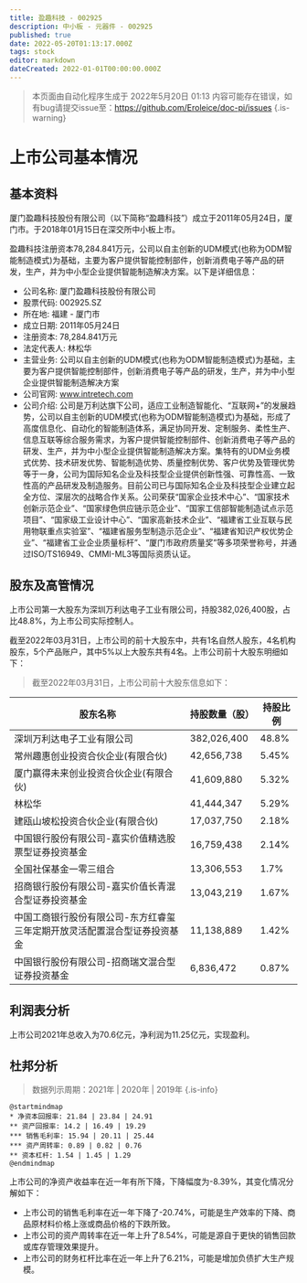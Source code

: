 ```yaml
---
title: 盈趣科技 - 002925
description: 中小板 - 元器件 - 002925
published: true
date: 2022-05-20T01:13:17.000Z
tags: stock
editor: markdown
dateCreated: 2022-01-01T00:00:00.000Z
---
```


> 本页面由自动化程序生成于 2022年5月20日 01:13
> 内容可能存在错误，如有bug请提交issue至：https://github.com/Eroleice/doc-pi/issues
{.is-warning}

# 上市公司基本情况

## 基本资料

厦门盈趣科技股份有限公司（以下简称“盈趣科技”）成立于2011年05月24日，厦门市。于2018年01月15日在深交所中小板上市。

盈趣科技注册资本78,284.841万元，公司以自主创新的UDM模式(也称为ODM智能制造模式)为基础，主要为客户提供智能控制部件，创新消费电子等产品的研发，生产，并为中小型企业提供智能制造解决方案。以下是详细信息：

- 公司名称: 厦门盈趣科技股份有限公司
- 股票代码: 002925.SZ
- 所在地: 福建 - 厦门市
- 成立日期: 2011年05月24日
- 注册资本: 78,284.841万元
- 法定代表人: 林松华
- 主营业务: 公司以自主创新的UDM模式(也称为ODM智能制造模式)为基础，主要为客户提供智能控制部件，创新消费电子等产品的研发，生产，并为中小型企业提供智能制造解决方案
- 公司官网: www.intretech.com
- 公司介绍: 公司是万利达旗下公司，适应工业制造智能化、“互联网+”的发展趋势，公司以自主创新的UDM模式(也称为ODM智能制造模式)为基础，形成了高度信息化、自动化的智能制造体系，满足协同开发、定制服务、柔性生产、信息互联等综合服务需求，为客户提供智能控制部件、创新消费电子等产品的研发、生产，并为中小型企业提供智能制造解决方案。集特有的UDM业务模式优势、技术研发优势、智能制造优势、质量控制优势、客户优势及管理优势等于一身，公司为国际知名企业及科技型企业提供创新性强、可靠性高、一致性高的产品研发及制造服务。目前公司已与国际知名企业及科技型企业建立起全方位、深层次的战略合作关系。公司荣获“国家企业技术中心”、“国家技术创新示范企业”、“国家绿色供应链示范企业”、“国家工信部智能制造试点示范项目”、“国家级工业设计中心”、“国家高新技术企业”、“福建省工业互联与民用物联重点实验室”、“福建省服务型制造示范企业”、“福建省知识产权优势企业”、“福建省工业企业质量标杆”、“厦门市政府质量奖”等多项荣誉称号，并通过ISO/TS16949、CMMI-ML3等国际资质认证。


## 股东及高管情况

上市公司第一大股东为深圳万利达电子工业有限公司，持股382,026,400股，占比48.8%，为上市公司实际控制人。

截至2022年03月31日，上市公司的前十大股东中，共有1名自然人股东，4名机构股东，5个产品账户，其中5%以上大股东共有4名。上市公司前十大股东明细如下：

> 截至2022年03月31日，上市公司前十大股东信息如下：

| 股东名称 | 持股数量（股） | 持股比例 |
| --- | --- | --- |
| 深圳万利达电子工业有限公司 | 382,026,400 | 48.8% |
| 常州趣惠创业投资合伙企业(有限合伙) | 42,656,738 | 5.45% |
| 厦门赢得未来创业投资合伙企业(有限合伙) | 41,609,880 | 5.32% |
| 林松华 | 41,444,347 | 5.29% |
| 建瓯山坡松投资合伙企业(有限合伙) | 17,037,750 | 2.18% |
| 中国银行股份有限公司-嘉实价值精选股票型证券投资基金 | 16,759,438 | 2.14% |
| 全国社保基金一零三组合 | 13,306,553 | 1.7% |
| 招商银行股份有限公司-嘉实价值长青混合型证券投资基金 | 13,043,219 | 1.67% |
| 中国工商银行股份有限公司-东方红睿玺三年定期开放灵活配置混合型证券投资基金 | 11,138,889 | 1.42% |
| 中国银行股份有限公司-招商瑞文混合型证券投资基金 | 6,836,472 | 0.87% |




## 利润表分析

上市公司2021年总收入为70.6亿元，净利润为11.25亿元，实现盈利。

## 杜邦分析

> 数据列示周期：2021年 | 2020年 | 2019年
{.is-info}

```plantuml
@startmindmap
* 净资本回报率: 21.84 | 23.84 | 24.91
** 资产回报率: 14.2 | 16.49 | 19.29
*** 销售毛利率: 15.94 | 20.11 | 25.44
*** 资产周转率: 0.89 | 0.82 | 0.76
** 资本杠杆: 1.54 | 1.45 | 1.29
@endmindmap
```

上市公司的净资产收益率在近一年有所下降，下降幅度为-8.39%，其变化情况分解如下：
- 上市公司的销售毛利率在近一年下降了-20.74%，可能是生产效率的下降、商品原材料价格上涨或商品价格的下跌所致。
- 上市公司的资产周转率在近一年上升了8.54%，可能是源自于更快的销售回款或库存管理效果提升。
- 上市公司的财务杠杆比率在近一年上升了6.21%，可能是增加负债扩大生产规模。

